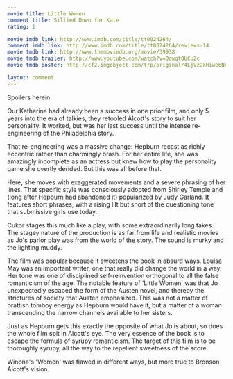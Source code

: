 ```yaml
---
movie title: Little Women
comment title: Sillied Down for Kate
rating: 1

movie imdb link: http://www.imdb.com/title/tt0024264/
comment imdb link: http://www.imdb.com/title/tt0024264/reviews-14
movie tmdb link: http://www.themoviedb.org/movie/39938
movie tmdb trailer: http://www.youtube.com/watch?v=Oqwqt0UCu2c
movie tmdb poster: http://cf2.imgobject.com/t/p/original/4LjVzDkHiwe6NAYB07uSXaFTWnL.jpg

layout: comment
---
```


Spoilers herein.

Our Katherine had already been a success in one prior film, and only 5 years into the era  of talkies, they retooled Alcott's story to suit her personality. It worked, but was her last  success until the intense re-engineering of the Philadelphia story.

That re-engineering was a massive change: Hepburn recast as richly eccentric rather  than charmingly brash. For her entire life, she was amazingly incomplete as an actress  but knew how to play the personality game she overtly derided. But this was all before  that.

Here, she moves with exaggerated movements and a severe phrasing of her lines. That  specific style was consciously adopted from Shirley Temple and (long after Hepburn had  abandoned it) popularized by Judy Garland. It features short phrases, with a rising lilt but  short of the questioning tone that submissive girls use today.

Cukor stages this much like a play, with some extraordinarily long takes. The stagey  nature of the production is as far from life and realistic movies as Jo's parlor play was  from the world of the story. The sound is murky and the lighting muddy.

The film was popular because it sweetens the book in absurd ways. Louisa May was an  important writer, one that really did change the world in a way. Her tone was one of  disciplined self-reinvention orthogonal to all the false romanticism of the age. The  notable feature of 'Little Women' was that Jo unexpectedly escaped the form of the  Austen novel, and thereby the strictures of society that Austen emphasized. This was not  a matter of brattish tomboy energy as Hepburn would have it, but a matter of a woman  transcending the narrow channels available to her sisters.

Just as Hepburn gets this exactly the opposite of what Jo is about, so does the whole film  spit in Alcott's eye. The very essence of the book is to escape the formula of syrupy  romanticism. The target of this film is to be thoroughly syrupy, all the way to the  repellent sweetness of the score.

Winona's 'Women' was flawed in different ways, but more true to Bronson Alcott's vision.